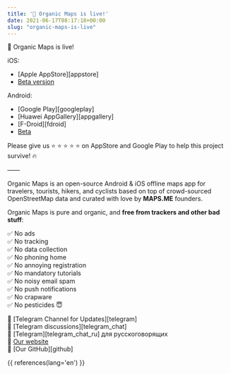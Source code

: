 ```yaml
---
title: '🍃 Organic Maps is live!'
date: 2021-06-17T08:17:18+00:00
slug: "organic-maps-is-live"
---
```


🍃 Organic Maps is live!

iOS:

* [Apple AppStore][appstore]
* [Beta version](https://testflight.apple.com/join/lrKCl08I)

Android:

* [Google Play][googleplay]
* [Huawei AppGallery][appgallery]
* [F-Droid][fdroid]
* [Beta](https://appdistribution.firebase.dev/i/3c5fcf9cd72f775f)

Please give us ⭐ ⭐ ⭐ ⭐ ⭐ on AppStore and Google Play to help this project survive! 🔥

——

Organic Maps is an open-source Android & iOS offline maps app
for travelers, tourists, hikers, and cyclists based on top of crowd-sourced
OpenStreetMap data and curated with love by **MAPS.ME** founders.

Organic Maps is pure and organic, and **free from trackers and other bad stuff**:

✅ No ads<br/>
✅ No tracking<br/>
✅ No data collection<br/>
✅ No phoning home<br/>
✅ No annoying registration<br/>
✅ No mandatory tutorials<br/>
✅ No noisy email spam<br/>
✅ No push notifications<br/>
✅ No crapware<br/>
✅ No pesticides 😇<br/>

🔗 [Telegram Channel for Updates][telegram]<br/>
🔗 [Telegram discussions][telegram_chat]<br/>
🔗 [Telegram][telegram_chat_ru] для русскоговорящих<br/>
🔗 [Our website](https://organicmaps.app/)<br/>
🔗 [Our GitHub][github]<br/>

{{ references(lang='en') }}
